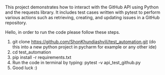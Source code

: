 This project demonstrates how to interact with the GitHub API using Python and the requests library. It includes test cases written with pytest to perform various actions such as retrieving, creating, and updating issues in a GitHub repository.





Hello, in order to run the code please follow these steps.
1. git clone https://github.com/ShonKhundiashvili/test_automation.git (do this into a new python project in pycharm for example or any other ide)
2. cd test_automation
3. pip install -r requirements.txt
4. Run the code in terminal by typing: pytest -v api_test_github.py
5. Good luck :)
